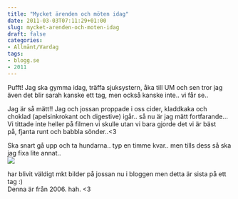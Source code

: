 ```yaml
---
title: "Mycket ärenden och möten idag"
date: 2011-03-03T07:11:29+01:00
slug: mycket-arenden-och-moten-idag
draft: false
categories:
- Allmänt/Vardag
tags:
- blogg.se
- 2011
---
```

Pufft! Jag ska gymma idag, träffa sjuksystern, åka till UM och sen tror jag även det blir sarah kanske ett tag, men också kanske inte.. vi får se..  
  
Jag är så mätt!! Jag och jossan proppade i oss cider, kladdkaka och choklad (apelsinkrokant och digestive) igår.. så nu är jag mätt fortfarande... Vi tittade inte heller på filmen vi skulle utan vi bara gjorde det vi är bäst på, fjanta runt och babbla sönder..<3  
  
Ska snart gå upp och ta hundarna.. typ en timme kvar.. men tills dess så ska jag fixa lite annat..  
![](/assets/images/blogg.se/jossanjaggoespopd17juni06_135537604.jpg)  
  
  
har blivit väldigt mkt bilder på jossan nu i bloggen men detta är sista på ett tag :)  
Denna är från 2006. hah. <3